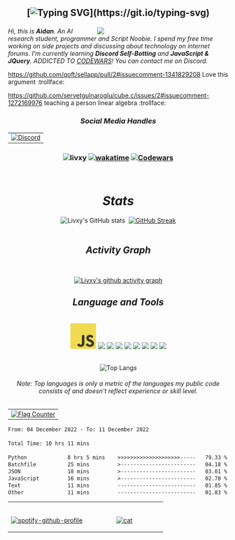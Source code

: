 <h2 align="center">

[![Typing SVG](https://readme-typing-svg.herokuapp.com?font='Comfortaa'&color=%23268F77&size=30&center=true&vCenter=true&height=30&lines=Hello+there+!;Welcome+to+my+profile+!)](https://git.io/typing-svg)

</h2>

<img align="right" src="https://user-images.githubusercontent.com/67598470/199029189-64a854c4-2f8e-421a-870c-92f3650d389e.gif" width="300">

_Hi, this is ***Aidan***. An AI research student, programmer and Script Noobie. I spend my free time working on side projects and discussing about technology on internet forums. I'm currently learning ***Discord Self-Botting*** and ***JavaScript & JQuery***. ADDICTED TO [CODEWARS](https://www.codewars.com/users/livxy)! You can contact me on Discord._

https://github.com/qoft/sellapp/pull/2#issuecomment-1341829208
Love this argument :trollface:

https://github.com/servetgulnaroglu/cube.c/issues/2#issuecomment-1272169976
teaching a person linear algebra :trollface:

<h3 align='center'><i>Social Media Handles</i></h3>
<p align='center'>

<table width="auto" align='center'>
<tr>
    <td align='center' width="auto">
        <a href="https://discord.com/users/300291395883892737"><img src="https://lanyard.cnrad.dev/api/300291395883892737" alt="Discord"></a>
    </td>
</tr>
</table>

</p>

<h3 align="center">

<img src="https://komarev.com/ghpvc/?username=livxy&label=Profile%20views&color=0e75b6&style=flat" alt="livxy" />    [![wakatime](https://wakatime.com/badge/user/df411a1a-efe6-4563-bbd4-4aeac36e8212.svg)](https://wakatime.com/@df411a1a-efe6-4563-bbd4-4aeac36e8212)    [![Codewars](https://www.codewars.com/users/livxy/badges/micro)](https://www.codewars.com/users/livxy)

 </h3>
 </br>
<div align="center">
<h1><i>Stats</i></h1>

<!--  <img src="https://c.tenor.com/grhuEkbcNh8AAAAi/emoji-fast-typing.gif"> -->

![Livxy's GitHub stats](https://github-readme-stats-livxy.vercel.app/api?username=livxy&count_private=true&show_icons=true&theme=gotham)&nbsp;&nbsp;[![GitHub Streak](https://github-readme-streak-stats.herokuapp.com?user=livxy&count_private=true&theme=gotham)](https://git.io/streak-stats)
</br>
</br>
<h2><i>Activity Graph</i></h2>
</br>

[![Livxy's github activity graph](https://github-readme-activity-graph.cyclic.app/graph?username=livxy&theme=gotham)](https://github.com/ashutosh00710/github-readme-activity-graph)

<h2><i>Language and Tools</i></h2>
</br>
 <img src="https://raw.githubusercontent.com/devicons/devicon/9f4f5cdb393299a81125eb5127929ea7bfe42889/icons/javascript/javascript-original.svg" height="auto" width="60px">
 <img src="https://www.vectorlogo.zone/logos/python/python-icon.svg" height="auto" width="60px">
 <img src="https://www.vectorlogo.zone/logos/java/java-icon.svg" height="auto" width="60px">
 <img src="https://www.vectorlogo.zone/logos/tensorflow/tensorflow-icon.svg" height="auto" width="60px">
 <img src="https://www.vectorlogo.zone/logos/google_cloud/google_cloud-ar21.svg" height="auto" width="130px">
 <img src="https://www.vectorlogo.zone/logos/github/github-icon.svg" height="auto" width="60px">
 <img src="https://raw.githubusercontent.com/bestofjs/bestofjs-webui/3d170b34b08dabaeda6158e17eee7d32b930f923/public/logos/vscode.svg" height="auto" width="60">
  <img src="https://www.vectorlogo.zone/logos/jupyter/jupyter-ar21.svg" height="auto" width="130">
 <img src="https://www.vectorlogo.zone/logos/gnu_bash/gnu_bash-official.svg" width="130px">
</br>
</br>

![Top Langs](https://github-readme-stats.vercel.app/api/top-langs/?username=livxy&count_private=true&layout=compact&theme=gotham)
<h6> Note: Top languages is only a metric of the languages my public code consists of and doesn't reflect experience or skill level. </h6>

</div>

<table width="auto" align='center'>
<tr>
    <td align='center' width="auto">
        <a href="https://info.flagcounter.com/Y4ii"><img src="https://s01.flagcounter.com/count2/Y4ii/bg_FFFFFF/txt_000000/border_CCCCCC/columns_8/maxflags_250/viewers_0/labels_1/pageviews_1/flags_0/percent_0/" alt="Flag Counter" border="0"></a>
    </td>
</tr>
</table>

<!--START_SECTION:waka-->

```text
From: 04 December 2022 - To: 11 December 2022

Total Time: 10 hrs 11 mins

Python             8 hrs 5 mins    >>>>>>>>>>>>>>>>>>>>-----   79.33 %
Batchfile          25 mins         >------------------------   04.18 %
JSON               18 mins         >------------------------   03.01 %
JavaScript         16 mins         >------------------------   02.78 %
Text               11 mins         -------------------------   01.85 %
Other              11 mins         -------------------------   01.83 %
```

<!--END_SECTION:waka-->

<table width="100%" align='center'>
  <tr>
  <td width="50%" align='center'>

&nbsp; <br> [![spotify-github-profile](https://spotify-github-profile.vercel.app/api/view?uid=aidan-332&cover_image=true&theme=default&show_offline=false&background_color=000000&bar_color=53b14f&bar_color_cover=false)](https://github.com/kittinan/spotify-github-profile)

  </td>
  <td width="50%">
&nbsp;      <p align="center"><a href="https://user-images.githubusercontent.com/67598470/199029447-43a7bb6d-4414-49a4-9951-0b9a6022ca2c.gif"><img src="https://user-images.githubusercontent.com/67598470/199029447-43a7bb6d-4414-49a4-9951-0b9a6022ca2c.gif" alt="cat"></a></p>

  </p>
  </td>
</table>
